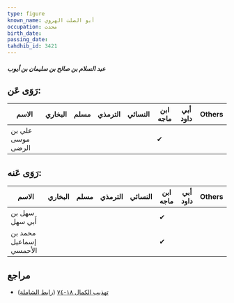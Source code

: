 ```yaml
---
type: figure
known_name: أبو الصلت الهروي
occupation: محدث
birth_date:
passing_date:
tahdhib_id: 3421
---
```

##### عبد السلام بن صالح بن سليمان بن أيوب

## رَوَى عَن:
| الاسم             | البخاري | مسلم | الترمذي | النسائي | ابن ماجه | أبي داود | Others |
| ----------------- | ------- | ---- | ------- | ------- | -------- | -------- | ------ |
| علي بن موسى الرضى |         |      |         |         | ✔        |          |        |
## رَوَى عَنه:
| الاسم                   | البخاري | مسلم | الترمذي | النسائي | ابن ماجه | أبي داود | Others |
| ----------------------- | ------- | ---- | ------- | ------- | -------- | -------- | ------ |
| سهل بن أَبي سهل         |         |      |         |         | ✔        |          |        |
| محمد بن إسماعيل الأحمسي |         |      |         |         | ✔        |          |        |
## مراجع
- [تهذيب الكمال ١٨-٧٤](obsidian://open?vault=Tahdhib-al-Kamal&file=Figures/٣٤٢١-عبد%20السلام%20بن%20صالح%20بن%20سليمان%20بن%20أيوب) ([رابط الشاملة](https://shamela.ws/book/3722/9107))